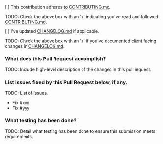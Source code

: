[ ] This contribution adheres to [CONTRIBUTING.md](https://github.com/ni/nimi-python/blob/master/CONTRIBUTING.md).

TODO: Check the above box with an 'x' indicating you've read and followed [CONTRIBUTING.md](https://github.com/ni/nimi-python/blob/master/CONTRIBUTING.md).

[ ] I've updated [CHANGELOG.md](https://github.com/ni/nimi-python/blob/master/CHANGELOG.md) if applicable.

TODO: Check the above box with an 'x' if you've documented client facing changes in [CHANGELOG.md](https://github.com/ni/nimi-python/blob/master/CHANGELOG.md).

### What does this Pull Request accomplish?

TODO: Include high-level description of the changes in this pull request.

### List issues fixed by this Pull Request below, if any.

TODO: List of issues.

* Fix #xxx
* Fix #yyy

### What testing has been done?

TODO: Detail what testing has been done to ensure this submission meets requirements.

